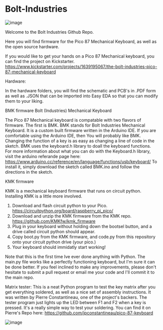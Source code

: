 # Bolt-Industries
![image](https://user-images.githubusercontent.com/58665565/154830776-ed1128a7-f4ef-473b-8738-91d0eeef3ae1.png)

Welcome to the Bolt Industries Github Repo.

Here you will find firmware for the Pico 87 Mechanical Keyboard, as well as the open source hardware. 

If you would like to get your hands on a Pico 87 Mechanical keyboard, you can find the project on Kickstarter. 
https://www.kickstarter.com/projects/1639195067/the-bolt-industries-pico-87-mechanical-keyboard


Hardware:

In the hardware folders, you will find the schematic and PCB's in .PDF form as well as .JSON that can be imported into Easy EDA so that you can modify them to your liking.

BMK firmware
Bolt (Industries) Mechanical Keyboard

The Pico 87 Mechanical keyboard is compatable with two flavors of firmware. The first is BMK. BMK stands for Bolt Industries Mechanical Keyboard. It is a custom built firmware written in the Arduino IDE. If you are comfortable using the Arduino IDE, then You will probably like BMK. Changing the function of a key is as easy as changing a line of code in the sketch. BMK uses the keyboard.h library to doall the keyboard functions. For more information about what you can do with the Keyboard.h library, visit the arduino referande page here: https://www.arduino.cc/reference/en/language/functions/usb/keyboard/ To install it, simply download the sketch called BMK.ino and follow the directions in the sketch.


KMK firmware

KMK is a mechanical keyboard firmware that runs on circuit python. 
Installing KMK is a little more involved.
1. Download and flash circuit python to your Pico. https://circuitpython.org/board/raspberry_pi_pico/
2. Download and unzip the KMK firmware from the KMK repo. https://github.com/KMKfw/kmk_firmware
3. Plug in your keyboard without holding down the bootsel button, and a drive called circuit python should appear. 
4. Copy boot.py from the KMK firmware, and code.py from this repository onto your circuit python drive (your pico.) 
5. Your keyboard should immidatly start working!

Note that this is the first time Ive ever done anything with Python. The main.py file works like a perfectly functioning keyboard, but I'm sure it can be done better. If you feel inclined to make any improvements, please don't hesitate to submit a pull request or email me your code and I'll commit it to the main repo. 

Matrix tester: 
This is a neat Python program to test the key matrix after you get everything soldered, as well as a nice set of assembly instructions. It was written by 
Pierre Constantineau, one of the project's backers. The tester program just lights up the LED between F1 and F2 when a key is pressed. It's a really simple way to test your soldering. You can find it on Pierre's Repo here: https://github.com/jpconstantineau/pico-87-keyboard


![image](https://user-images.githubusercontent.com/58665565/154625246-d543506a-e4ff-4449-9799-5506421c1dbc.png)
